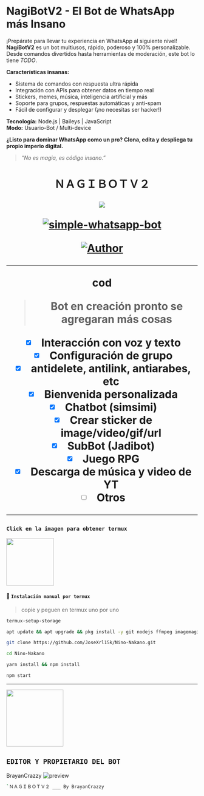 # **NagiBotV2 - El Bot de WhatsApp más Insano**

¡Prepárate para llevar tu experiencia en WhatsApp al siguiente nivel! **NagiBotV2** es un bot multiusos, rápido, poderoso y 100% personalizable. Desde comandos divertidos hasta herramientas de moderación, este bot lo tiene *TODO*.

**Características insanas:**
- Sistema de comandos con respuesta ultra rápida  
- Integración con APIs para obtener datos en tiempo real  
- Stickers, memes, música, inteligencia artificial y más  
- Soporte para grupos, respuestas automáticas y anti-spam  
- Fácil de configurar y desplegar (¡no necesitas ser hacker!)

**Tecnología:** Node.js | Baileys | JavaScript  
**Modo:** Usuario-Bot / Multi-device

**¿Listo para dominar WhatsApp como un pro? Clona, edita y despliega tu propio imperio digital.**

> *“No es magia, es código insano.”*



<h1 align="center">ＮＡＧＩＢＯＴＶ２</p>
<p>
        <img src= "https://qu.ax/yWMgu.jpg">
    </p>
    <p align="center">
        <a href="#"><img title="simple-whatsapp-bot" src="https://img.shields.io/badge/-SIMPLE--WHATSAPP--BOT-green?colorA=%23ff0000&colorB=%23017e40&style=for-the-badge"></a>
    </p>
    <p>
        <a href="https://github.com/El-brayan502"><img title="Author"    src="https://img.shields.io/badge/Author-Brayan-purple.svg?style=for-the-badge&logo=github"></a>
    </p>
    <p>
  
---------

cod

> Bot en creación pronto se agregaran más cosas 

- [x] Interacción con voz y texto
- [x] Configuración de grupo
- [x] antidelete, antilink, antiarabes, etc
- [x] Bienvenida personalizada
- [x] Chatbot (simsimi)
- [x] Crear sticker de image/video/gif/url
- [x] SubBot (Jadibot)
- [x] Juego RPG
- [x] Descarga de música y video de YT
- [ ] Otros

---------



### **`Click en la imagen para obtener termux`**
<a
href="https://www.mediafire.com/file/3hsvi3xkpq3a64o/termux_118.a"><img src="https://qu.ax/finc.jpg" height="125px"></a>

<div align=>

#### **🍁 `Instalación manual por termux`**
> copie y peguen en termux uno por uno 
```bash
termux-setup-storage
```

```bash
apt update && apt upgrade && pkg install -y git nodejs ffmpeg imagemagick yarn
```

```bash
git clone https://github.com/JoseXrl15k/Nino-Nakano.git
```

```bash
cd Nino-Nakano
```

```bash
yarn install && npm install
```

```bash
npm start
```
---------


<a href="https://github.com/El-brayan502/BROLYBOT-MD" target="_blank"> 
    <img src="https://i.ibb.co/QrkLbP4/file.jpg" alt="" width="150"/> 
</a> 

## `EDITOR Y PROPIETARIO DEL BOT` 
BrayanCrazzy ![preview](https://user-images.githubusercontent.com/100887441/156953527-740d110d-3ee5-41e5-9899-fd4d4b248d43.gif)

```bash
`ＮＡＧＩＢＯＴＶ２ ___ By BrayanCrazzy